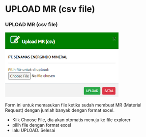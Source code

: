 # UPLOAD MR (csv file)

### UPLOAD MR (csv file)

![](<../.gitbook/assets/upload mr.PNG>)

Form ini untuk memasukan file ketika sudah membuat MR (Material Request) dengan jumlah banyak dengan format excel.

* Klik Choose File, dia akan otomatis menuju ke file explorer
* pilih file dengan format excel
* lalu UPLOAD. Selesai&#x20;
